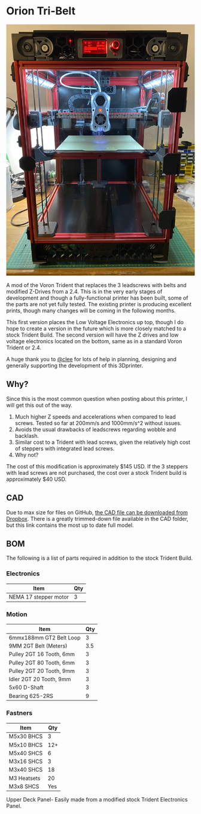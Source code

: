 # Orion Tri-Belt

![](Images/Orion.JPG)

A mod of the Voron Trident that replaces the 3 leadscrews with belts and modified Z-Drives from a 2.4.  This is in the very early stages of development and though a fully-functional printer has been built, some of the parts are not yet fully tested.  The existing printer is producing excellent prints, though many changes will be coming in the following months.

This first version places the Low Voltage Electronics up top, though I do hope to create a version in the future which is more closely matched to a stock Trident Build.  The second version will have the Z drives and low voltage electronics located on the bottom, same as in a standard Voron Trident or 2.4.

A huge thank you to [@clee](//github.com/clee/) for lots of help in planning, designing and generally supporting the development of this 3Dprinter.

## Why?

Since this is the most common question when posting about this printer, I will get this out of the way.  

  1. Much higher Z speeds and accelerations when compared to lead screws.  Tested so far at 200mm/s and 1000mm/s^2 without issues.
  2. Avoids the usual drawbacks of leadscrews regarding wobble and backlash.
  3. Similar cost to a Trident with lead screws, given the relatively high cost of steppers with integrated lead screws.
  4. Why not?

The cost of this modification is approximately $145 USD.  If the 3 steppers with lead screws are not purchased, the cost over a stock Trident build is approximately $40 USD.

## CAD

Due to max size for files on GitHub, [the CAD file can be downloaded from Dropbox](https://www.dropbox.com/s/zwozwpm1h77wviw/Orion%20Tri-Belt%20v5.step?dl=0).  There is a greatly trimmed-down file available in the CAD folder, but this link contains the most up to date full model.  

## BOM

The following is a list of parts required in addition to the stock Trident Build.

### Electronics

| Item | Qty |
| - | - |
| NEMA 17 stepper motor	| 3

### Motion	

| Item | Qty |
| - | - |
| 6mmx188mm GT2 Belt Loop | 3 |
|9MM 2GT Belt (Meters)	|      3.5
|Pulley 2GT 16 Tooth, 6mm	|  3
|Pulley 2GT 80 Tooth, 6mm	|  3
|Pulley 2GT 20 Tooth, 9mm	|  3
|Idler 2GT 20 Tooth, 9mm	|  3
|5x60 D-Shaft	|  3
|Bearing 625-2RS	|  9

### Fastners	
| Item | Qty |
| - | - |
|M5x30 BHCS	|  3
|M5x10 BHCS	|  12+
|M5x40 SHCS	|  6
|M3x16 SHCS	|  3
|M3x40 SHCS	|  18
|M3 Heatsets	|  20
|M3x8 SHCS | Yes

Upper Deck Panel- Easily made from a modified stock Trident Electronics Panel.
